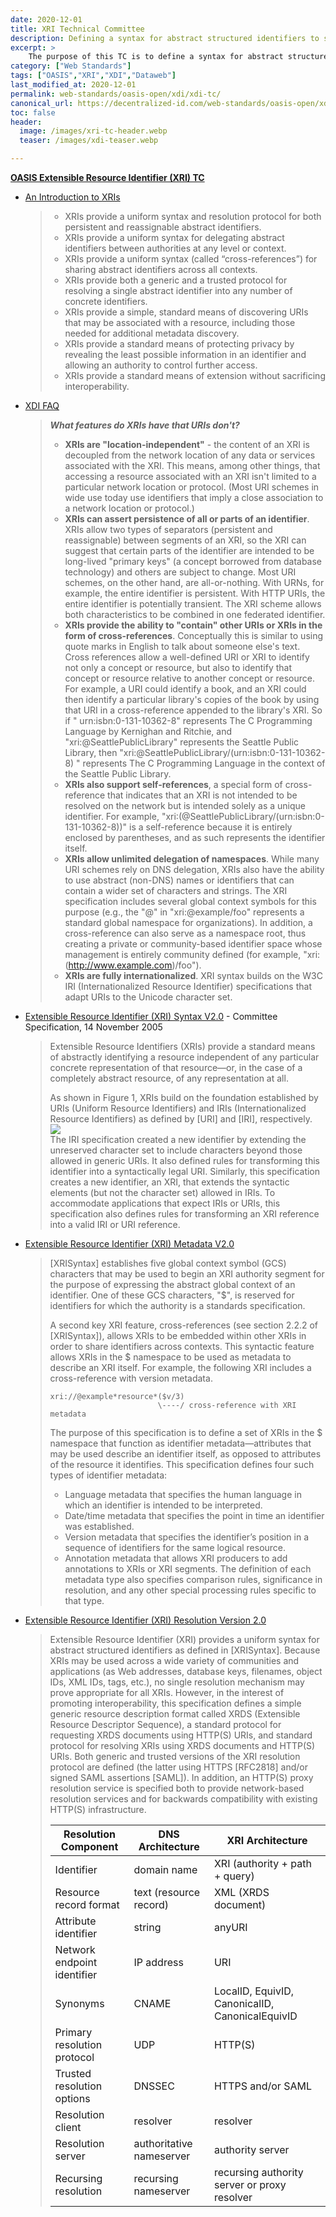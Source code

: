 ```yaml
---
date: 2020-12-01
title: XRI Technical Committee
description: Defining a syntax for abstract structured identifiers to share semantics across different URI schemes, domains, and applications (XRI); plus defining a simple XML format for uniform metadata discovery for all URIs (XRD)
excerpt: > 
    The purpose of this TC is to define a syntax for abstract structured identifiers -- identifiers that can be used within other URI schemes (such as http: and https: URIs) to share semantics across any number of domains and applications. The TC is also defining a simple XML descriptor format and HTTP(S) protocol for uniform resource metadata discovery.
category: ["Web Standards"]
tags: ["OASIS","XRI","XDI","Dataweb"]
last_modified_at: 2020-12-01
permalink: web-standards/oasis-open/xdi/xdi-tc/
canonical_url: https://decentralized-id.com/web-standards/oasis-open/xdi/xdi-tc/
toc: false
header: 
  image: /images/xri-tc-header.webp
  teaser: /images/xdi-teaser.webp

---
```


**[OASIS Extensible Resource Identifier (XRI) TC](https://www.oasis-open.org/committees/tc_home.php?wg_abbrev=xri)**

* [An Introduction to XRIs](https://docs.oasis-open.org/xri/xri/V2.0/xri-intro-V2.0.pdf)
  > - XRIs provide a uniform syntax and resolution protocol for both persistent and reassignable abstract identifiers. 
  > - XRIs provide a uniform syntax for delegating abstract identifiers between authorities at any level or context.
  > - XRIs provide a uniform syntax (called “cross-references”) for sharing abstract identifiers across all contexts.
  > - XRIs provide both a generic and a trusted protocol for resolving a single abstract identifier into any number of concrete identifiers.
  > - XRIs provide a simple, standard means of discovering URIs that may be associated with a resource, including those needed for additional metadata discovery.
  > - XRIs provide a standard means of protecting privacy by revealing the least possible information in an identifier and allowing an authority to control further access.
  > - XRIs provide a standard means of extension without sacrificing interoperability.   
* [XDI FAQ](https://www.oasis-open.org/committees/xdi/faq.php)
  > **_What features do XRIs have that URIs don't?_**
  > - **XRIs are "location-independent"** - the content of an XRI is decoupled from the network location of any data or services associated with the XRI. This means, among other things, that accessing a resource associated with an XRI isn't limited to a particular network location or protocol. (Most URI schemes in wide use today use identifiers that imply a close association to a network location or protocol.)
  > - **XRIs can assert persistence of all or parts of an identifier**. XRIs allow two types of separators (persistent and reassignable) between segments of an XRI, so the XRI can suggest that certain parts of the identifier are intended to be long-lived "primary keys" (a concept borrowed from database technology) and others are subject to change. Most URI schemes, on the other hand, are all-or-nothing. With URNs, for example, the entire identifier is persistent. With HTTP URIs, the entire identifier is potentially transient. The XRI scheme allows both characteristics to be combined in one federated identifier.
  > - **XRIs provide the ability to "contain" other URIs or XRIs in the form of cross-references**. Conceptually this is similar to using quote marks in English to talk about someone else's text. Cross references allow a well-defined URI or XRI to identify not only a concept or resource, but also to identify that concept or resource relative to another concept or resource. For example, a URI could identify a book, and an XRI could then identify a particular library's copies of the book by using that URI in a cross-reference appended to the library's XRI. So if " urn:isbn:0-131-10362-8" represents The C Programming Language by Kernighan and Ritchie, and "xri:@SeattlePublicLibrary" represents the Seattle Public Library, then "xri:@SeattlePublicLibrary/(urn:isbn:0-131-10362-8) " represents The C Programming Language in the context of the Seattle Public Library.
  > - **XRIs also support self-references**, a special form of cross-reference that indicates that an XRI is not intended to be resolved on the network but is intended solely as a unique identifier. For example, "xri:(@SeattlePublicLibrary/(urn:isbn:0-131-10362-8))" is a self-reference because it is entirely enclosed by parentheses, and as such represents the identifier itself.
  > - **XRIs allow unlimited delegation of namespaces**. While many URI schemes rely on DNS delegation, XRIs also have the ability to use abstract (non-DNS) names or identifiers that can contain a wider set of characters and strings. The XRI specification includes several global context symbols for this purpose (e.g., the "@" in "xri:@example/foo" represents a standard global namespace for organizations). In addition, a cross-reference can also serve as a namespace root, thus creating a private or community-based identifier space whose management is entirely community defined (for example, "xri:(http://www.example.com)/foo").
  > - **XRIs are fully internationalized**. XRI syntax builds on the W3C IRI (Internationalized Resource Identifier) specifications that adapt URIs to the Unicode character set.
* [Extensible Resource Identifier (XRI) Syntax V2.0](http://www.oasis-open.org/committees/download.php/5109/xri-syntax-resolution-1.0-cd.pdf) - Committee Specification, 14 November 2005 
  > Extensible Resource Identifiers (XRIs) provide a standard means of abstractly identifying a resource independent of any particular concrete representation of that resource—or, in the case of a completely abstract resource, of any representation at all.
  >
  > As shown in Figure 1, XRIs build on the foundation established by URIs (Uniform Resource Identifiers) and IRIs (Internationalized Resource Identifiers) as defined by [URI] and [IRI], respectively.\
  > ![](https://i.imgur.com/mq9znfO.png)\
  > The IRI specification created a new identifier by extending the unreserved character set to include characters beyond those allowed in generic URIs. It also defined rules for transforming this identifier into a syntactically legal URI. Similarly, this specification creates a new identifier, an XRI, that extends the syntactic elements (but not the character set) allowed in IRIs. To accommodate applications that expect IRIs or URIs, this specification also defines rules for transforming an XRI reference into a valid IRI or URI reference. 
* [Extensible Resource Identifier (XRI) Metadata V2.0](https://www.oasis-open.org/committees/download.php/11854/xri-metadata-V2.0-cd-01.pdf)
  > [XRISyntax] establishes five global context symbol (GCS) characters that may be used to begin an XRI authority segment for the purpose of expressing the abstract global context of an identifier. One of these GCS characters, "$", is reserved for identifiers for which the authority is a standards specification.
  > 
  > A second key XRI feature, cross-references (see section 2.2.2 of [XRISyntax]), allows XRIs to be embedded within other XRIs in order to share identifiers across contexts. This syntactic feature allows XRIs in the $ namespace to be used as metadata to describe an XRI itself. For example, the following XRI includes a cross-reference with version metadata.
  > ```
  > xri://@example*resource*($v/3)
  >                         \----/ cross-reference with XRI metadata
  > ```
  > The purpose of this specification is to define a set of XRIs in the $ namespace that function as identifier metadata—attributes that may be used describe an identifier itself, as opposed to attributes of the resource it identifies. This specification defines four such types of identifier metadata:
  > - Language metadata that specifies the human language in which an identifier is intended to be interpreted.
  > - Date/time metadata that specifies the point in time an identifier was established.
  > - Version metadata that specifies the identifier’s position in a sequence of identifiers for the same logical resource.
  > - Annotation metadata that allows XRI producers to add annotations to XRIs or XRI segments.
  > The definition of each metadata type also specifies comparison rules, significance in resolution, and any other special processing rules specific to that type. 
* [Extensible Resource Identifier (XRI) Resolution Version 2.0](https://docs.oasis-open.org/xri/xri-resolution/2.0/specs/cs01/xri-resolution-V2.0-cs-01.pdf)
  > Extensible Resource Identifier (XRI) provides a uniform syntax for abstract structured identifiers as defined in [XRISyntax]. Because XRIs may be used across a wide variety of communities and applications (as Web addresses, database keys, filenames, object IDs, XML IDs, tags, etc.), no single resolution mechanism may prove appropriate for all XRIs. However, in the interest of promoting interoperability, this specification defines a simple generic resource description format called XRDS (Extensible Resource Descriptor Sequence), a standard protocol for requesting XRDS documents using HTTP(S) URIs, and standard protocol for resolving XRIs using XRDS documents and HTTP(S) URIs. Both generic and trusted versions of the XRI resolution protocol are defined (the latter using HTTPS [RFC2818] and/or signed SAML assertions [SAML]). In addition, an HTTP(S) proxy resolution service is specified both to provide network-based resolution services and for backwards compatibility with existing HTTP(S) infrastructure. 
  > 
  > | Resolution Component | DNS Architecture | XRI Architecture |
  > | --- | --- | --- |
  > | Identifier | domain name |  XRI (authority + path + query) | 
  > | Resource record format | text (resource record) |  XML (XRDS document) |
  > | Attribute identifier | string | anyURI |
  > | Network endpoint identifier | IP address | URI | 
  > | Synonyms | CNAME | LocalID, EquivID, CanonicalID, CanonicalEquivID | 
  > | Primary resolution protocol | UDP | HTTP(S) | 
  > | Trusted resolution options | DNSSEC | HTTPS and/or SAML | 
  > | Resolution client | resolver | resolver | 
  > | Resolution server | authoritative nameserver | authority server | 
  > | Recursing resolution | recursing nameserver | recursing authority server or proxy resolver | 